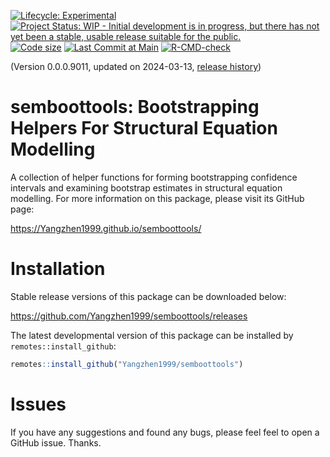 <!-- badges: start -->
[![Lifecycle: Experimental](https://img.shields.io/badge/lifecycle-experimental-orange.svg)](https://lifecycle.r-lib.org/articles/stages.html#experimental)
[![Project Status: WIP - Initial development is in progress, but there has not yet been a stable, usable release suitable for the public.](https://www.repostatus.org/badges/latest/wip.svg)](https://www.repostatus.org/#wip)
[![Code size](https://img.shields.io/github/languages/code-size/Yangzhen1999/semboottools.svg)](https://github.com/Yangzhen1999/semboottools)
[![Last Commit at Main](https://img.shields.io/github/last-commit/Yangzhen1999/semboottools.svg)](https://github.com/Yangzhen1999/semboottools/commits/main)
[![R-CMD-check](https://github.com/Yangzhen1999/semboottools/actions/workflows/R-CMD-check.yaml/badge.svg)](https://github.com/Yangzhen1999/semboottools/actions/workflows/R-CMD-check.yaml)
<!-- badges: end -->

(Version 0.0.0.9011, updated on 2024-03-13, [release history](https://Yangzhen1999.github.io/semboottools/news/index.html))

# semboottools: Bootstrapping Helpers For Structural Equation Modelling

A collection of helper functions for
forming bootstrapping confidence
intervals and examining bootstrap
estimates in structural equation
modelling. For more information on this
package, please visit its GitHub page:

https://Yangzhen1999.github.io/semboottools/

# Installation

Stable release versions of this package
can be downloaded below:

https://github.com/Yangzhen1999/semboottools/releases

The latest developmental version of this
package can be installed by `remotes::install_github`:

```r
remotes::install_github("Yangzhen1999/semboottools")
```

# Issues

If you have any suggestions and found any
bugs, please feel feel to open a GitHub
issue. Thanks.
